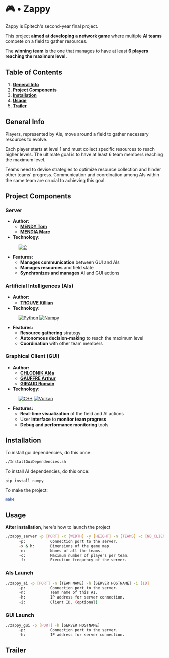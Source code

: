 # 🎮 • Zappy

Zappy is Epitech's second-year final project.

This project **aimed at developing a network game** where multiple **AI teams** compete on a field to gather resources.

The **winning team** is the one that manages to have at least **6 players reaching the maximum level.**

## Table of Contents

1. [**General Info**](#general-info)
2. [**Project Components**](#project-components)
3. [**Installation**](#installation)
4. [**Usage**](#usage)
5. [**Trailer**](#trailer)

## General Info

Players, represented by AIs, move around a field to gather necessary resources to evolve.

Each player starts at level 1 and must collect specific resources to reach higher levels. The ultimate goal is to have at least 6 team members reaching the maximum level.

Teams need to devise strategies to optimize resource collection and hinder other teams' progress. Communication and coordination among AIs within the same team are crucial to achieving this goal.

## Project Components

### Server

- **Author:**
  - [**MENDY Tom**](https://github.com/Tom-Mendy)
  - [**MENDIA Marc**](https://github.com/Dvaking)
- **Technology:**

&emsp;&emsp;&emsp;[![C](https://img.shields.io/badge/C-logo?style=for-the-badge&logo=C&logoColor=white&color=%23A8B9CC)](https://en.wikipedia.org/wiki/C_(programming_language))
- **Features:**
  - **Manages communication** between GUI and AIs
  - **Manages resources** and field state
  - **Synchronizes and manages** AI and GUI actions

### Artificial Intelligences (AIs)

- **Author:**
  - [**TROUVE Killian**](https://github.com/JsuisSayker)
- **Technology:**

&emsp;&emsp;&emsp;[![Python](https://img.shields.io/badge/python-logo?style=for-the-badge&logo=Python&logoColor=white&color=%233776AB)](https://docs.python.org/3/) [![Numpy](https://img.shields.io/badge/numyp-logo?style=for-the-badge&logo=Numpy&color=%23013243)](https://numpy.org/doc/stable/)
- **Features:**
  - **Resource gathering** strategy
  - **Autonomous decision-making** to reach the maximum level
  - **Coordination** with other team members

### Graphical Client (GUI)

- **Author:**
  - [**CHLODNIK Aléa**](https://github.com/AleaChlodnik)
  - [**GAUFFRE Arthur**](https://github.com/arthurgauffre)
  - [**GIRAUD Romain**](https://github.com/OxiiLB)
- **Technology:**

&emsp;&emsp;&emsp;[![C++](https://img.shields.io/badge/C%2B%2B-logo?style=for-the-badge&logo=C%2B%2B&logoColor=white&color=%2300599C)](https://en.wikipedia.org/wiki/C%2B%2B) [![Vulkan](https://img.shields.io/badge/vulkan-logo?style=for-the-badge&logo=Vulkan&logoColor=white&color=%23AC162C)](https://www.vulkan.org/learn)
- **Features:**
  - **Real-time visualization** of the field and AI actions
  - User **interface** to **monitor team progress**
  - **Debug and performance monitoring** tools

## Installation

To install gui dependencies, do this once:

```sh
./InstallGuiDependencies.sh
```

To install AI dependencies, do this once:

```sh
pip install numpy
```

To make the project:

```sh
make
```

## Usage

**After installation**, here's how to launch the project

```sh
./zappy_server -p [PORT] -x [WIDTH] -y [HEIGHT] -n [TEAMS] -c [NB_CLIENTS] -f [FREQ]
      -p:           Connection port to the server.
      -x & h:       Dimensions of the game map.
      -n:           Names of all the teams.
      -c:           Maximum number of players per team.
      -f:           Execution frequency of the server.
```

### AIs Launch

```sh
./zappy_ai -p [PORT] -n [TEAM NAME] -h [SERVER HOSTNAME] -i [ID]
      -p:           Connection port to the server.
      -n:           Team name of this AI.
      -h:           IP address for server connection.
      -i:           Client ID. (optional)
```

### GUI Launch

```sh
./zappy_gui -p [PORT] -h [SERVER HOSTNAME]
      -p:           Connection port to the server.
      -h:           IP address for server connection.
```

## Trailer
